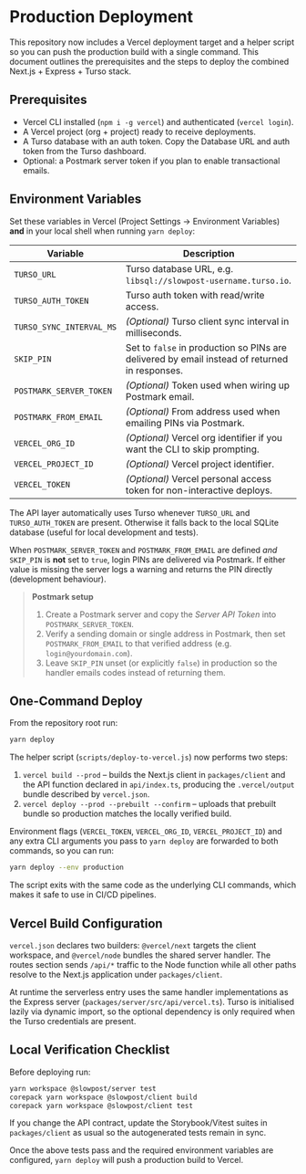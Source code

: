 # Production Deployment

This repository now includes a Vercel deployment target and a helper script so you can push the production build with a single command. This document outlines the prerequisites and the steps to deploy the combined Next.js + Express + Turso stack.

## Prerequisites

- Vercel CLI installed (`npm i -g vercel`) and authenticated (`vercel login`).
- A Vercel project (org + project) ready to receive deployments.
- A Turso database with an auth token. Copy the Database URL and auth token from the Turso dashboard.
- Optional: a Postmark server token if you plan to enable transactional emails.

## Environment Variables

Set these variables in Vercel (Project Settings → Environment Variables) **and** in your local shell when running `yarn deploy`:

| Variable | Description |
| --- | --- |
| `TURSO_URL` | Turso database URL, e.g. `libsql://slowpost-username.turso.io`. |
| `TURSO_AUTH_TOKEN` | Turso auth token with read/write access. |
| `TURSO_SYNC_INTERVAL_MS` | *(Optional)* Turso client sync interval in milliseconds. |
| `SKIP_PIN` | Set to `false` in production so PINs are delivered by email instead of returned in responses. |
| `POSTMARK_SERVER_TOKEN` | *(Optional)* Token used when wiring up Postmark email. |
| `POSTMARK_FROM_EMAIL` | *(Optional)* From address used when emailing PINs via Postmark. |
| `VERCEL_ORG_ID` | *(Optional)* Vercel org identifier if you want the CLI to skip prompting. |
| `VERCEL_PROJECT_ID` | *(Optional)* Vercel project identifier. |
| `VERCEL_TOKEN` | *(Optional)* Vercel personal access token for non-interactive deploys. |

The API layer automatically uses Turso whenever `TURSO_URL` and `TURSO_AUTH_TOKEN` are present. Otherwise it falls back to the local SQLite database (useful for local development and tests).

When `POSTMARK_SERVER_TOKEN` and `POSTMARK_FROM_EMAIL` are defined *and* `SKIP_PIN` is **not** set to `true`, login PINs are delivered via Postmark. If either value is missing the server logs a warning and returns the PIN directly (development behaviour).

> **Postmark setup**
> 1. Create a Postmark server and copy the *Server API Token* into `POSTMARK_SERVER_TOKEN`.
> 2. Verify a sending domain or single address in Postmark, then set `POSTMARK_FROM_EMAIL` to that verified address (e.g. `login@yourdomain.com`).
> 3. Leave `SKIP_PIN` unset (or explicitly `false`) in production so the handler emails codes instead of returning them.

## One-Command Deploy

From the repository root run:

```bash
yarn deploy
```

The helper script (`scripts/deploy-to-vercel.js`) now performs two steps:

1. `vercel build --prod` – builds the Next.js client in `packages/client` and the API function declared in `api/index.ts`, producing the `.vercel/output` bundle described by `vercel.json`.
2. `vercel deploy --prod --prebuilt --confirm` – uploads that prebuilt bundle so production matches the locally verified build.

Environment flags (`VERCEL_TOKEN`, `VERCEL_ORG_ID`, `VERCEL_PROJECT_ID`) and any extra CLI arguments you pass to `yarn deploy` are forwarded to both commands, so you can run:

```bash
yarn deploy --env production
```

The script exits with the same code as the underlying CLI commands, which makes it safe to use in CI/CD pipelines.

## Vercel Build Configuration

`vercel.json` declares two builders: `@vercel/next` targets the client workspace, and `@vercel/node` bundles the shared server handler. The routes section sends `/api/*` traffic to the Node function while all other paths resolve to the Next.js application under `packages/client`.

At runtime the serverless entry uses the same handler implementations as the Express server (`packages/server/src/api/vercel.ts`). Turso is initialised lazily via dynamic import, so the optional dependency is only required when the Turso credentials are present.

## Local Verification Checklist

Before deploying run:

```bash
yarn workspace @slowpost/server test
corepack yarn workspace @slowpost/client build
corepack yarn workspace @slowpost/client test
```

If you change the API contract, update the Storybook/Vitest suites in `packages/client` as usual so the autogenerated tests remain in sync.

Once the above tests pass and the required environment variables are configured, `yarn deploy` will push a production build to Vercel.
